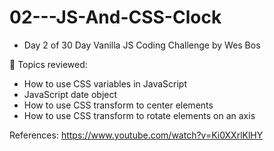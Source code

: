 # 02---JS-And-CSS-Clock

- Day 2 of 30 Day Vanilla JS Coding Challenge by Wes Bos

🧠 Topics reviewed:

- How to use CSS variables in JavaScript
- JavaScript date object
- How to use CSS transform to center elements
- How to use CSS transform to rotate elements on an axis

References:
https://www.youtube.com/watch?v=Ki0XXrlKlHY
